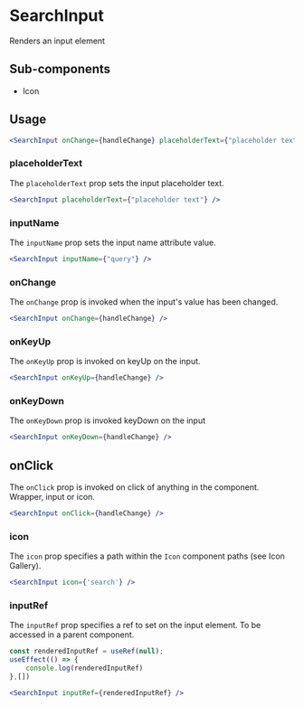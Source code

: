 # SearchInput

Renders an input element

## Sub-components
- Icon

## Usage

```jsx
<SearchInput onChange={handleChange} placeholderText={"placeholder text"}/>
```

### placeholderText
The `placeholderText` prop sets the input placeholder text. 

```jsx
<SearchInput placeholderText={"placeholder text"} />
```

### inputName
The `inputName` prop sets the input name attribute value. 

```jsx
<SearchInput inputName={"query"} />
```

### onChange
The `onChange` prop is invoked when the input's value has been changed. 

```jsx
<SearchInput onChange={handleChange} />
```

### onKeyUp
The `onKeyUp` prop is invoked on keyUp on the input. 

```jsx
<SearchInput onKeyUp={handleChange} />
```

### onKeyDown
The `onKeyDown` prop is invoked keyDown on the input

```jsx
<SearchInput onKeyDown={handleChange} />
```

## onClick
The `onClick` prop is invoked on click of anything in the component. Wrapper, input or icon. 

```jsx
<SearchInput onClick={handleChange} />
```

### icon
The `icon` prop specifies a path within the `Icon` component paths (see Icon Gallery).

```jsx
<SearchInput icon={'search'} />
```

### inputRef
The `inputRef` prop specifies a ref to set on the input element. To be accessed in a parent component.

```jsx
const renderedInputRef = useRef(null);
useEffect(() => {
    console.log(renderedInputRef)
},[])

<SearchInput inputRef={renderedInputRef} />
```
